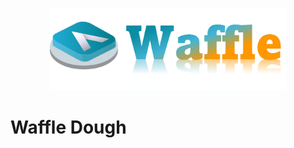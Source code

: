 <div align="center">
  <p>
    <a href="http://snuailab.ai/">
        <img width="75%" src="https://raw.githubusercontent.com/snuailab/assets/main/waffle/icons/waffle_banner.png">
    </a>
  </p>
</div>

# Waffle Dough